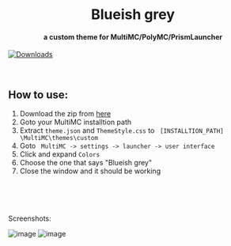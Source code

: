 <h1 align="center">
  Blueish grey
</h1>

<h4 align="center">
a custom theme for MultiMC/PolyMC/PrismLauncher
</h4>


[![Downloads](https://img.shields.io/github/downloads/GentlemanMC/Blueish-grey/total?color=9cf&style=for-the-badge)](https://github.com/GentlemanMC/Blueish-grey/releases)

 <br>


## How to use:

<ol>
  <li> Download the zip from <a href="https://github.com/GentlemanMC/Blueish-grey/archive/refs/tags/1.0.zip">here</a> </li>
  <li> Goto your MultiMC installtion path </li>
  <li> Extract <code>theme.json</code> and <code>ThemeStyle.css</code> to <code> [INSTALLTION_PATH] \MultiMC\themes\custom</code> </li>
  <li> Goto <code> MultiMC -> settings -> launcher -> user interface</code> </li>
  <li>Click and expand <code>Colors</code> </li>
  <li> Choose the one that says "Blueish grey" </li>
  <li> Close the window and it should be working </li>
</ol>
<p>
  
 <br>
    <br>
       <br>

 
  Screenshots:
  
![image](https://user-images.githubusercontent.com/76640636/207861465-cb716b0c-5705-42a5-ad5b-fe35a7b688a1.png)
![image](https://user-images.githubusercontent.com/76640636/207861472-f12d215e-f400-4e80-96d0-49e8472741db.png)
</p>
